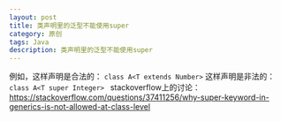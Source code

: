 ```yaml
---
layout: post
title: 类声明里的泛型不能使用super
category: 原创
tags: Java
description: 类声明里的泛型不能使用super
---
```


例如，这样声明是合法的：
```class A<T extends Number>```
这样声明是非法的：
```class A<T super Integer> ```
stackoverflow上的讨论：
https://stackoverflow.com/questions/37411256/why-super-keyword-in-generics-is-not-allowed-at-class-level
